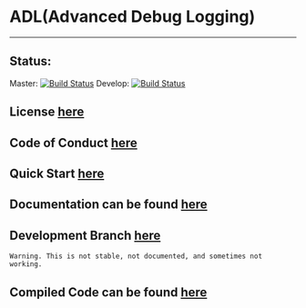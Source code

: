 # ADL(Advanced Debug Logging)
___

## Status:
Master: [![Build Status](https://travis-ci.com/ByteChkR/ADL.svg?branch=master)](https://travis-ci.com/ByteChkR/ADL)
Develop: [![Build Status](https://travis-ci.com/ByteChkR/ADL.svg?branch=develop)](https://travis-ci.com/ByteChkR/ADL)

## License [here](LICENSE)

## Code of Conduct [here](CODE_OF_CONDUCT.md)

## Quick Start <a href="https://bytechkr.github.io/ADL/quick_start/quick_start_contents.html" target="_blank">here</a>

## Documentation can be found [here](https://bytechkr.github.io/ADL/)

## Development Branch [here](https://github.com/ByteChkR/ADL/tree/develop)
	Warning. This is not stable, not documented, and sometimes not working.

## Compiled Code can be found [here](versioning/ADLRelease.zip)

